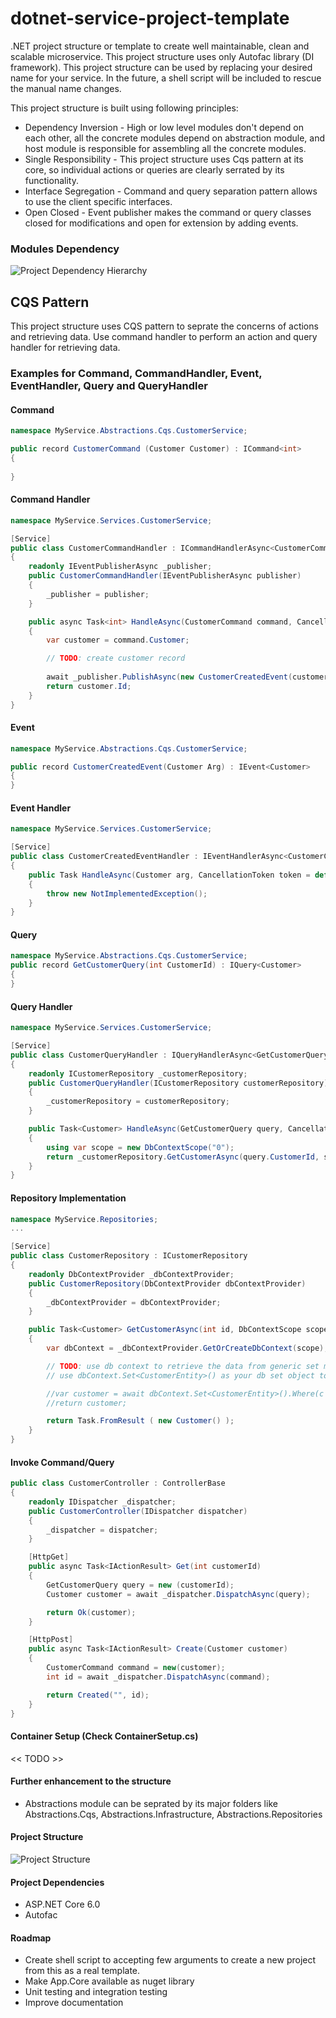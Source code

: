 # dotnet-service-project-template
.NET project structure or template to create well maintainable, clean and scalable microservice. This project structure uses only Autofac library (DI framework). This project structure can be used by replacing your desired name for your service. In the future, a shell script will be included to rescue the manual name changes.

This project structure is built using following principles:
* Dependency Inversion - High or low level modules don't depend on each other, all the concrete modules depend on abstraction module, and host module is responsible for assembling all the concrete modules.
* Single Responsibility - This project structure uses Cqs pattern at its core, so individual actions or queries are clearly serrated by its functionality.
* Interface Segregation - Command and query separation pattern allows to use the client specific interfaces.
* Open Closed - Event publisher makes the command or query classes closed for modifications and open for extension by adding events.


### Modules Dependency

![Project Dependency Hierarchy](https://raw.githubusercontent.com/rjinaga/dotnet-service-project-template/main/diagram.svg)


## CQS Pattern
This project structure uses CQS pattern to seprate the concerns of actions and retrieving data.
Use command handler to perform an action and query handler for retrieving data.

### Examples for Command, CommandHandler, Event, EventHandler, Query and QueryHandler

#### Command
```csharp
namespace MyService.Abstractions.Cqs.CustomerService;

public record CustomerCommand (Customer Customer) : ICommand<int>
{
    
}
```

#### Command Handler
```csharp
namespace MyService.Services.CustomerService;

[Service]
public class CustomerCommandHandler : ICommandHandlerAsync<CustomerCommand, int>
{
    readonly IEventPublisherAsync _publisher;
    public CustomerCommandHandler(IEventPublisherAsync publisher)
    {
        _publisher = publisher;
    }

    public async Task<int> HandleAsync(CustomerCommand command, CancellationToken token = default)
    {
        var customer = command.Customer;

        // TODO: create customer record
        
        await _publisher.PublishAsync(new CustomerCreatedEvent(customer));
        return customer.Id;
    }
}
```


#### Event
```csharp
namespace MyService.Abstractions.Cqs.CustomerService;

public record CustomerCreatedEvent(Customer Arg) : IEvent<Customer>
{
}
```

#### Event Handler
```csharp
namespace MyService.Services.CustomerService;

[Service]
public class CustomerCreatedEventHandler : IEventHandlerAsync<CustomerCreatedEvent, Customer>
{
    public Task HandleAsync(Customer arg, CancellationToken token = default)
    {
        throw new NotImplementedException();
    }
}
```

#### Query 
```csharp
namespace MyService.Abstractions.Cqs.CustomerService;
public record GetCustomerQuery(int CustomerId) : IQuery<Customer>
{
}
```

#### Query Handler
```csharp
namespace MyService.Services.CustomerService;

[Service]
public class CustomerQueryHandler : IQueryHandlerAsync<GetCustomerQuery, Customer>
{
    readonly ICustomerRepository _customerRepository;
    public CustomerQueryHandler(ICustomerRepository customerRepository)
    {
        _customerRepository = customerRepository;
    }

    public Task<Customer> HandleAsync(GetCustomerQuery query, CancellationToken token = default)
    {
        using var scope = new DbContextScope("0");
        return _customerRepository.GetCustomerAsync(query.CustomerId, scope);
    }
}
```

#### Repository Implementation
```csharp
namespace MyService.Repositories;
...

[Service]
public class CustomerRepository : ICustomerRepository
{
    readonly DbContextProvider _dbContextProvider;
    public CustomerRepository(DbContextProvider dbContextProvider)
    {
        _dbContextProvider = dbContextProvider;
    }

    public Task<Customer> GetCustomerAsync(int id, DbContextScope scope)
    {
        var dbContext = _dbContextProvider.GetOrCreateDbContext(scope);

        // TODO: use db context to retrieve the data from generic set method
        // use dbContext.Set<CustomerEntity>() as your db set object to perform CRUD operations

        //var customer = await dbContext.Set<CustomerEntity>().Where(c => c.Id = id ).SingleOrDefaultAsync();
        //return customer;

        return Task.FromResult ( new Customer() );
    }
}
```

#### Invoke Command/Query

```csharp
public class CustomerController : ControllerBase
{
    readonly IDispatcher _dispatcher;
    public CustomerController(IDispatcher dispatcher)
    {
        _dispatcher = dispatcher;
    }

    [HttpGet]
    public async Task<IActionResult> Get(int customerId)
    {
        GetCustomerQuery query = new (customerId);
        Customer customer = await _dispatcher.DispatchAsync(query);

        return Ok(customer);
    }

    [HttpPost]
    public async Task<IActionResult> Create(Customer customer)   
    {
        CustomerCommand command = new(customer);
        int id = await _dispatcher.DispatchAsync(command);

        return Created("", id);
    }
}
```

#### Container Setup (Check ContainerSetup.cs)
<< TODO >>

#### Further enhancement to the structure
* Abstractions module can be seprated by its major folders like Abstractions.Cqs, Abstractions.Infrastructure, Abstractions.Repositories

#### Project Structure

![Project Structure](https://raw.githubusercontent.com/rjinaga/dotnet-service-project-template/main/project-structure.png)


#### Project Dependencies
* ASP.NET Core 6.0
* Autofac


#### Roadmap
* Create shell script to accepting few arguments to create a new project from this as a real template.
* Make App.Core available as nuget library
* Unit testing and integration testing
* Improve documentation
